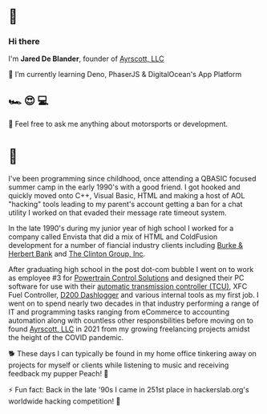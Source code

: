 # 👋
### Hi there 

I'm **Jared De Blander**, founder of [Ayrscott, LLC](https://ayrscott.com/)

🌱 I’m currently learning Deno, PhaserJS & DigitalOcean's App Platform

## 🏎️ 😍 💻

💬 Feel free to ask me anything about motorsports or development. 

# 📖

I've been programming since childhood, once attending a QBASIC focused summer camp in the early 1990's with a good friend. I got hooked and quickly moved onto C++, Visual Basic, HTML and making a host of AOL "hacking" tools leading to my parent's account getting a ban for a chat utility I worked on that evaded their message rate timeout system.

In the late 1990's during my junior year of high school I worked for a company called Envista that did a mix of HTML and ColdFusion development for a number of fiancial industry clients including [Burke & Herbert Bank](https://www.burkeandherbertbank.com) and [The Clinton Group, Inc](https://www.dnb.com/business-directory/company-profiles.the_clinton_group_inc.33ea3499ac99219ffe428ac284ae43f0.html).

After graduating high school in the post dot-com bubble I went on to work as employee #3 for [Powertrain Control Solutions](https://www.powertraincontrolsolutions.com/) and designed their PC software for use with their [automatic transmission controller (TCU)](https://www.powertraincontrolsolutions.com/Performance_Aftermarket/Products/Transmission_Products/TCM2000_Transmission_Controller/), XFC Fuel Controller, [D200 Dashlogger](https://www.powertraincontrolsolutions.com/Performance_Aftermarket//Products/Displays/D200_Dashlogger/) and various internal tools as my first job. I went on to spend nearly two decades in that industry performing a range of IT and programming tasks ranging from eCommerce to accounting automation along with countless other responsbilities before moving on to found [Ayrscott, LLC](https://ayrscott.com/) in 2021 from my growing freelancing projects amidst the height of the COVID pandemic.

🐕 These days I can typically be found in my home office tinkering away on projects for myself or clients while listening to music and receiving feedback my pupper Peach! 🍑

⚡ Fun fact: Back in the late '90s I came in 251st place in hackerslab.org's worldwide hacking competition! 🥷

<!--
**jwd83/jwd83** is a ✨ _special_ ✨ repository because its `README.md` (this file) appears on your GitHub profile.

Here are some ideas to get you started:

- 🔭 I’m currently working on ...
- 🌱 I’m currently learning ...
- 👯 I’m looking to collaborate on ...
- 🤔 I’m looking for help with ...
- 💬 Ask me about ...
- 📫 How to reach me: ...
- 😄 Pronouns: ...
- ⚡ Fun fact: ...
-->
